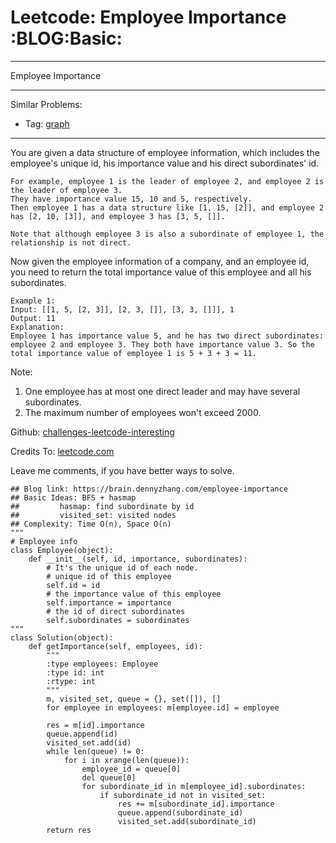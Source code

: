 # Leetcode: Employee Importance     :BLOG:Basic:


---

Employee Importance  

---

Similar Problems:  
-   Tag: [graph](https://brain.dennyzhang.com/tag/graph)

---

You are given a data structure of employee information, which includes the employee's unique id, his importance value and his direct subordinates' id.  

    For example, employee 1 is the leader of employee 2, and employee 2 is the leader of employee 3. 
    They have importance value 15, 10 and 5, respectively. 
    Then employee 1 has a data structure like [1, 15, [2]], and employee 2 has [2, 10, [3]], and employee 3 has [3, 5, []]. 
    
    Note that although employee 3 is also a subordinate of employee 1, the relationship is not direct.

Now given the employee information of a company, and an employee id, you need to return the total importance value of this employee and all his subordinates.  

    Example 1:
    Input: [[1, 5, [2, 3]], [2, 3, []], [3, 3, []]], 1
    Output: 11
    Explanation:
    Employee 1 has importance value 5, and he has two direct subordinates: employee 2 and employee 3. They both have importance value 3. So the total importance value of employee 1 is 5 + 3 + 3 = 11.

Note:  
1.  One employee has at most one direct leader and may have several subordinates.
2.  The maximum number of employees won't exceed 2000.

Github: [challenges-leetcode-interesting](https://github.com/DennyZhang/challenges-leetcode-interesting/tree/master/employee-importance)  

Credits To: [leetcode.com](https://leetcode.com/problems/employee-importance/description/)  

Leave me comments, if you have better ways to solve.  

    ## Blog link: https://brain.dennyzhang.com/employee-importance
    ## Basic Ideas: BFS + hasmap
    ##         hasmap: find subordinate by id
    ##         visited_set: visited nodes
    ## Complexity: Time O(n), Space O(n)
    """
    # Employee info
    class Employee(object):
        def __init__(self, id, importance, subordinates):
            # It's the unique id of each node.
            # unique id of this employee
            self.id = id
            # the importance value of this employee
            self.importance = importance
            # the id of direct subordinates
            self.subordinates = subordinates
    """
    class Solution(object):
        def getImportance(self, employees, id):
            """
            :type employees: Employee
            :type id: int
            :rtype: int
            """
            m, visited_set, queue = {}, set([]), []
            for employee in employees: m[employee.id] = employee
    
            res = m[id].importance
            queue.append(id)
            visited_set.add(id)
            while len(queue) != 0:
                for i in xrange(len(queue)):
                    employee_id = queue[0]
                    del queue[0]
                    for subordinate_id in m[employee_id].subordinates:
                        if subordinate_id not in visited_set:
                            res += m[subordinate_id].importance
                            queue.append(subordinate_id)
                            visited_set.add(subordinate_id)
            return res